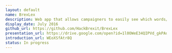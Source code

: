 ```yaml
---
layout: default
name: BrexLex
description: Web app that allows campaigners to easily see which words/phrases are most resonant on Twitter, and which sides are using them.
display_date: July 2016
github_url: https://github.com/HackBrexit/BrexLex
presentation_url: https://drive.google.com/open?id=1l0OWeE34QIPVd_gkPAuZq5afCRTeNqbgG5dL0zXVVqs
introduction_url: WEoXSfAtr8Q
status: In progress
---
```

